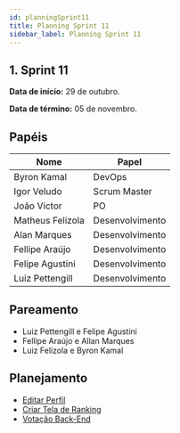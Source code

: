 ```yaml
---
id: planningSprint11
title: Planning Sprint 11
sidebar_label: Planning Sprint 11
---
```


## 1. Sprint 11


**Data de início:** 29 de outubro.

**Data de término:** 05 de novembro.

## Papéis

|Nome|Papel|
|----|----|
|Byron Kamal|DevOps|
|Igor Veludo |Scrum Master|
|João Victor|PO|
|Matheus Felizola|Desenvolvimento|
|Alan Marques|Desenvolvimento|
|Fellipe Araújo|Desenvolvimento|
|Felipe Agustini|Desenvolvimento|
|Luiz Pettengill|Desenvolvimento|


## Pareamento
- Luiz Pettengill e Felipe Agustini
- Fellipe Araújo e Allan Marques
- Luiz Felizola e Byron Kamal

## Planejamento
- [Editar Perfil](https://github.com/fga-eps-mds/2019.2-Gymnasteg-Wiki/issues/47)
- [Criar Tela de Ranking](https://github.com/fga-eps-mds/2019.2-Gymnasteg-Wiki/issues/45)
- [Votação Back-End](https://github.com/fga-eps-mds/2019.2-Gymnasteg-Wiki/issues/53)
